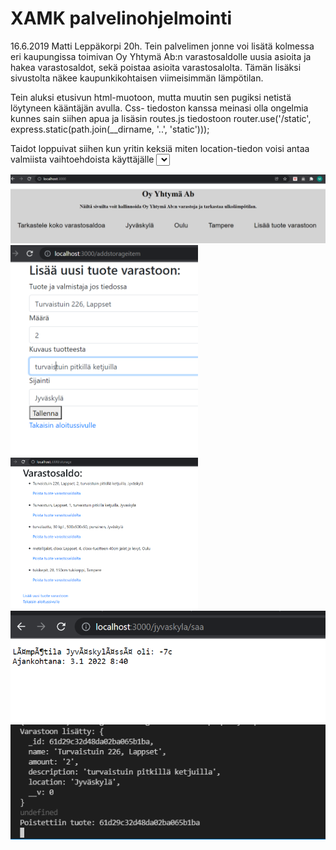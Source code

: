 # XAMK palvelinohjelmointi

16.6.2019
Matti Leppäkorpi 20h.
Tein palvelimen jonne voi lisätä kolmessa eri kaupungissa toimivan 
Oy Yhtymä Ab:n varastosaldolle uusia asioita ja hakea varastosaldot, sekä poistaa asioita varastosalolta.
Tämän lisäksi sivustolta näkee kaupunkikohtaisen viimeisimmän lämpötilan.

Tein aluksi etusivun html-muotoon, mutta muutin sen pugiksi netistä löytyneen kääntäjän avulla. Css-
tiedoston kanssa meinasi olla ongelmia kunnes sain siihen apua ja lisäsin routes.js tiedostoon 
router.use('/static', express.static(path.join(__dirname, '..', 'static'))); 

Taidot loppuivat siihen kun yritin keksiä miten location-tiedon voisi antaa valmiista vaihtoehdoista 
käyttäjälle <select>-tagilla. Tämän avulla olisin ehkä voinut keksiä konstin myös varastojen sorttaamisen
kaupungeittain. Nyt tuo kaupunkikohtainen varastosaldo näyttää koko varaston.

<img src="kuvat/kuva1.PNG" width="700" />
<img src="kuvat/kuva2.PNG" width="300" />
<img src="kuvat/kuva3.PNG" width="300" />
<img src="kuvat/kuva4.PNG" width="600" />
<img src="kuvat/kuva5.PNG" width="600" />
